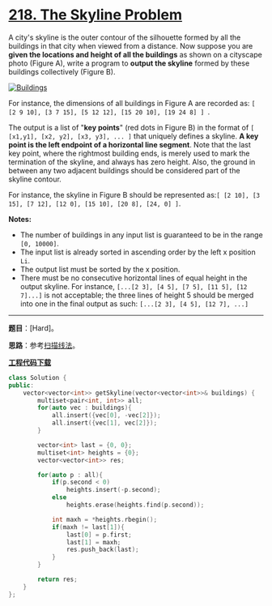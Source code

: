 # [218. The Skyline Problem](https://leetcode.com/problems/the-skyline-problem/)

A city's skyline is the outer contour of the silhouette formed by all the buildings in that city when viewed from a distance. Now suppose you are **given the locations and height of all the buildings** as shown on a cityscape photo (Figure A), write a program to **output the skyline** formed by these buildings collectively (Figure B).

[![Buildings](https://assets.leetcode.com/uploads/2018/10/22/skyline1.png) ](https://leetcode.com/static/images/problemset/skyline1.jpg)

For instance, the dimensions of all buildings in Figure A are recorded as: `[ [2 9 10], [3 7 15], [5 12 12], [15 20 10], [19 24 8] ] `.

The output is a list of "**key points**" (red dots in Figure B) in the format of `[ [x1,y1], [x2, y2], [x3, y3], ... ]` that uniquely defines a skyline. **A key point is the left endpoint of a horizontal line segment**. Note that the last key point, where the rightmost building ends, is merely used to mark the termination of the skyline, and always has zero height. Also, the ground in between any two adjacent buildings should be considered part of the skyline contour.

For instance, the skyline in Figure B should be represented as:`[ [2 10], [3 15], [7 12], [12 0], [15 10], [20 8], [24, 0] ]`.

**Notes:**

- The number of buildings in any input list is guaranteed to be in the range `[0, 10000]`.
- The input list is already sorted in ascending order by the left x position `Li`.
- The output list must be sorted by the x position.
- There must be no consecutive horizontal lines of equal height in the output skyline. For instance, `[...[2 3], [4 5], [7 5], [11 5], [12 7]...]` is not acceptable; the three lines of height 5 should be merged into one in the final output as such: `[...[2 3], [4 5], [12 7], ...]`

-----

**题目**：[Hard]。

**思路**：参考[扫描线法](https://leetcode-cn.com/problems/the-skyline-problem/solution/218tian-ji-xian-wen-ti-sao-miao-xian-fa-by-ivan_al/)。

[**工程代码下载**](https://github.com/shenkh/leetcode)

```cpp
class Solution {
public:
    vector<vector<int>> getSkyline(vector<vector<int>>& buildings) {
        multiset<pair<int, int>> all;
        for(auto vec : buildings){
            all.insert({vec[0], -vec[2]});
            all.insert({vec[1], vec[2]});
        }

        vector<int> last = {0, 0};
        multiset<int> heights = {0};
        vector<vector<int>> res;

        for(auto p : all){
            if(p.second < 0)
                heights.insert(-p.second);
            else
                heights.erase(heights.find(p.second));

            int maxh = *heights.rbegin();
            if(maxh != last[1]){
                last[0] = p.first;
                last[1] = maxh;
                res.push_back(last);
            }
        }

        return res;
    }
};
```
